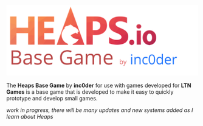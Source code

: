 ![heaps-io-base-game](./res/img/heaps-base-game.png)

The **Heaps Base Game** by **inc0der** for use with games developed for **LTN Games** is a base game that is developed to make it easy to quickly prototype and develop small games.

*work in progress, there will be many updates and new systems added as I learn about Heaps*